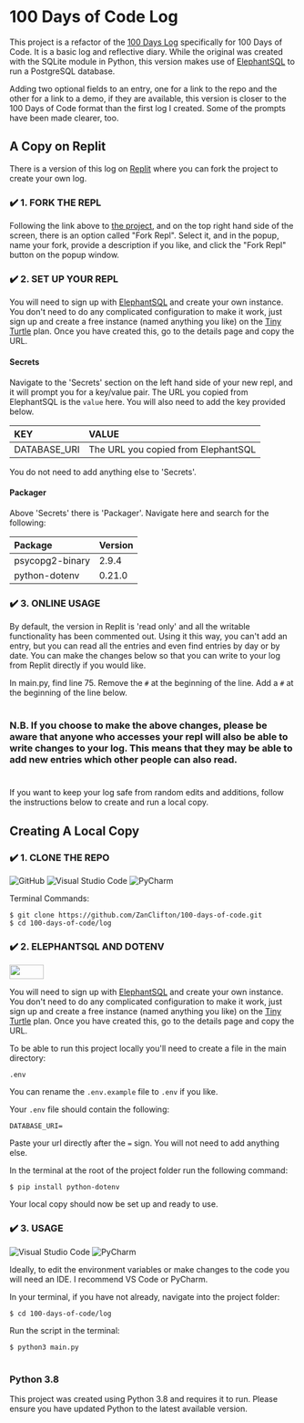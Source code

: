 # 100 Days of Code Log

This project is a refactor of the [100 Days Log](https://github.com/ZanClifton/100-days-log) specifically for 100 Days of Code. It is a basic log and reflective diary. While the original was created with the SQLite module in Python, this version makes use of [ElephantSQL](https://www.elephantsql.com/) to run a PostgreSQL database.

Adding two optional fields to an entry, one for a link to the repo and the other for a link to a demo, if they are available, this version is closer to the 100 Days of Code format than the first log I created. Some of the prompts have been made clearer, too.

## A Copy on Replit

There is a version of this log on [Replit](https://replit.com/@ZanClifton/my-100-days-of-code-1?v=1) where you can fork the project to create your own log.

### ✔️ 1. FORK THE REPL

Following the link above to [the project](https://replit.com/@ZanClifton/my-100-days-of-code-1?v=1), and on the top right hand side of the screen, there is an option called "Fork Repl". Select it, and in the popup, name your fork, provide a description if you like, and click the "Fork Repl" button on the popup window.

### ✔️ 2. SET UP YOUR REPL

You will need to sign up with [ElephantSQL](https://www.elephantsql.com/) and create your own instance. You don't need to do any complicated configuration to make it work, just sign up and create a free instance (named anything you like) on the [Tiny Turtle](https://www.elephantsql.com/plans.html) plan. Once you have created this, go to the details page and copy the URL.

#### Secrets

Navigate to the 'Secrets' section on the left hand side of your new repl, and it will prompt you for a key/value pair. The URL you copied from ElephantSQL is the `value` here. You will also need to add the key provided below.

| KEY          | VALUE                               |
| :----------- | :---------------------------------- |
| DATABASE_URI | The URL you copied from ElephantSQL |

You do not need to add anything else to 'Secrets'.

#### Packager

Above 'Secrets' there is 'Packager'. Navigate here and search for the following:

| Package         | Version |
| :-------------- | :------ |
| psycopg2-binary | 2.9.4   |
| python-dotenv   | 0.21.0  |

### ✔️ 3. ONLINE USAGE

By default, the version in Replit is 'read only' and all the writable functionality has been commented out. Using it this way, you can't add an entry, but you can read all the entries and even find entries by day or by date. You can make the changes below so that you can write to your log from Replit directly if you would like.

In main.py, find line 75. Remove the `#` at the beginning of the line. Add a `#` at the beginning of the line below.

#

### N.B. If you choose to make the above changes, please be aware that anyone who accesses your repl will also be able to write changes to your log. This means that they may be able to add new entries which other people can also read.

#

If you want to keep your log safe from random edits and additions, follow the instructions below to create and run a local copy.

## Creating A Local Copy

### ✔️ 1. CLONE THE REPO

![GitHub](https://img.shields.io/badge/github-%23121011.svg?style=for-the-badge&logo=github&logoColor=white) ![Visual Studio Code](https://img.shields.io/badge/Visual%20Studio%20Code-0078d7.svg?style=for-the-badge&logo=visual-studio-code&logoColor=white) ![PyCharm](https://img.shields.io/badge/pycharm-143?style=for-the-badge&logo=pycharm&logoColor=black&color=black&labelColor=green)

Terminal Commands:

```
$ git clone https://github.com/ZanClifton/100-days-of-code.git
$ cd 100-days-of-code/log
```

### ✔️ 2. ELEPHANTSQL AND DOTENV

<img height=25 width=60 src="https://github.com/ZanClifton/shrelly-mail-api/blob/main/env.png">

You will need to sign up with [ElephantSQL](https://www.elephantsql.com/) and create your own instance. You don't need to do any complicated configuration to make it work, just sign up and create a free instance (named anything you like) on the [Tiny Turtle](https://www.elephantsql.com/plans.html) plan. Once you have created this, go to the details page and copy the URL.

To be able to run this project locally you'll need to create a file in the main directory:

```
.env
```

You can rename the `.env.example` file to `.env` if you like.

Your `.env` file should contain the following:

```
DATABASE_URI=
```

Paste your url directly after the `=` sign. You will not need to add anything else.

In the terminal at the root of the project folder run the following command:

```
$ pip install python-dotenv
```

Your local copy should now be set up and ready to use.

### ✔️ 3. USAGE

![Visual Studio Code](https://img.shields.io/badge/Visual%20Studio%20Code-0078d7.svg?style=for-the-badge&logo=visual-studio-code&logoColor=white) ![PyCharm](https://img.shields.io/badge/pycharm-143?style=for-the-badge&logo=pycharm&logoColor=black&color=black&labelColor=green)

Ideally, to edit the environment variables or make changes to the code you will need an IDE. I recommend VS Code or PyCharm.

In your terminal, if you have not already, navigate into the project folder:

```
$ cd 100-days-of-code/log
```

Run the script in the terminal:

```
$ python3 main.py
```

#

### Python 3.8

This project was created using Python 3.8 and requires it to run. Please ensure you have updated Python to the latest available version.
